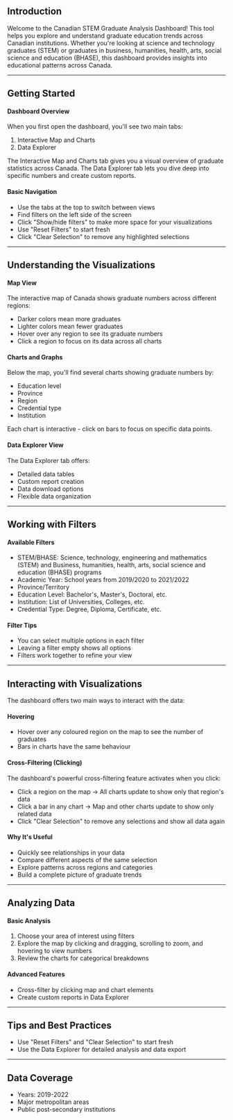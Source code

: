 ## Introduction

Welcome to the Canadian STEM Graduate Analysis Dashboard! This tool helps you explore and understand graduate education trends across Canadian institutions. Whether you're looking at science and technology graduates (STEM) or graduates in business, humanities, health, arts, social science and education (BHASE), this dashboard provides insights into educational patterns across Canada.

---

## Getting Started

#### Dashboard Overview
When you first open the dashboard, you'll see two main tabs:
1. Interactive Map and Charts
2. Data Explorer

The Interactive Map and Charts tab gives you a visual overview of graduate statistics across Canada. The Data Explorer tab lets you dive deep into specific numbers and create custom reports.

#### Basic Navigation
- Use the tabs at the top to switch between views
- Find filters on the left side of the screen
- Click "Show/hide filters" to make more space for your visualizations
- Use "Reset Filters" to start fresh
- Click "Clear Selection" to remove any highlighted selections

---

## Understanding the Visualizations

#### Map View
The interactive map of Canada shows graduate numbers across different regions:
- Darker colors mean more graduates
- Lighter colors mean fewer graduates
- Hover over any region to see its graduate numbers
- Click a region to focus on its data across all charts

#### Charts and Graphs
Below the map, you'll find several charts showing graduate numbers by:
- Education level
- Province
- Region
- Credential type
- Institution

Each chart is interactive - click on bars to focus on specific data points.

#### Data Explorer View
The Data Explorer tab offers:
- Detailed data tables
- Custom report creation
- Data download options
- Flexible data organization

---

## Working with Filters

#### Available Filters
- STEM/BHASE: Science, technology, engineering and mathematics (STEM) and Business, humanities, health, arts, social science and education (BHASE) programs
- Academic Year: School years from 2019/2020 to 2021/2022
- Province/Territory
- Education Level: Bachelor's, Master's, Doctoral, etc.
- Institution: List of Universities, Colleges, etc.
- Credential Type: Degree, Diploma, Certificate, etc.

#### Filter Tips
- You can select multiple options in each filter
- Leaving a filter empty shows all options
- Filters work together to refine your view

---

## Interacting with Visualizations

The dashboard offers two main ways to interact with the data:

#### Hovering
- Hover over any coloured region on the map to see the number of graduates
- Bars in charts have the same behaviour

#### Cross-Filtering (Clicking)
The dashboard's powerful cross-filtering feature activates when you click:
- Click a region on the map → All charts update to show only that region's data
- Click a bar in any chart → Map and other charts update to show only related data
- Click "Clear Selection" to remove any selections and show all data again

#### Why It's Useful
- Quickly see relationships in your data
- Compare different aspects of the same selection
- Explore patterns across regions and categories
- Build a complete picture of graduate trends

---

## Analyzing Data

#### Basic Analysis
1. Choose your area of interest using filters
2. Explore the map by clicking and dragging, scrolling to zoom, and hovering to view numbers
3. Review the charts for categorical breakdowns

#### Advanced Features
- Cross-filter by clicking map and chart elements
- Create custom reports in Data Explorer

---

## Tips and Best Practices
- Use "Reset Filters" and "Clear Selection" to start fresh
- Use the Data Explorer for detailed analysis and data export

---

## Data Coverage
- Years: 2019-2022
- Major metropolitan areas
- Public post-secondary institutions